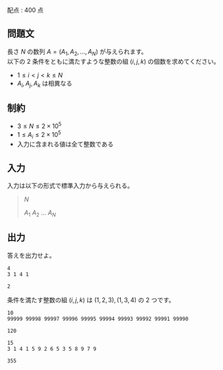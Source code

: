 配点 : $400$ 点

## 問題文

長さ $N$ の数列 $A=(A_1,A_2,\ldots,A_N)$ が与えられます。<br>
以下の $2$ 条件をともに満たすような整数の組 $(i,j,k)$ の個数を求めてください。

- $1\leq i \lt j \lt k \leq N$
- $A_i,A_j,A_k$ は相異なる

## 制約

- $3 \leq N \leq 2\times 10^5$
- $1 \leq A_i \leq 2\times 10^5$
- 入力に含まれる値は全て整数である

## 入力

入力は以下の形式で標準入力から与えられる。

> $N$
> 
> $A_1$ $A_2$ $\ldots$ $A_N$

## 出力

答えを出力せよ。  

```input1
4
3 1 4 1
```

```output1
2
```

条件を満たす整数の組 $(i,j,k)$ は $(1,2,3),(1,3,4)$ の $2$ つです。

```input2
10
99999 99998 99997 99996 99995 99994 99993 99992 99991 99990
```

```output2
120
```

```input3
15
3 1 4 1 5 9 2 6 5 3 5 8 9 7 9
```

```output3
355
```